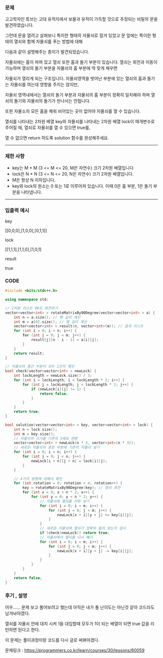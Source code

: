 ### 문제

고고학자인 튜브는 고대 유적지에서 보물과 유적이 가득할 것으로 추정되는 비밀의 문을 발견하였습니다.

그런데 문을 열려고 살펴보니 특이한 형태의 자물쇠로 잠겨 있었고 문 앞에는 특이한 형태의 열쇠와 함께 자물쇠를 푸는 방법에 대해

다음과 같이 설명해주는 종이가 발견되었습니다.

자물쇠에는 홈이 파여 있고 열쇠 또한 홈과 돌기 부분이 있습니다. 열쇠는 회전과 이동이 가능하며 열쇠의 돌기 부분을 자물쇠의 홈 부분에 딱 맞게 채우면

자물쇠가 열리게 되는 구조입니다. 자물쇠영역을 벗어난 부분에 있는 열쇠의 홈과 돌기는 자물쇠를 여는데 영향을 주지는 않지만,

자물쇠 영역내에서는 열쇠의 돌기 부분과 자물쇠의 홈 부분이 정확히 일치해야 하며 열쇠의 돌기와 자물쇠의 돌기가 만나서는 안됩니다.

또한 자물소의 모든 홈을 채워 비어있는 곳이 없어야 자물쇠를 열 수 있습니다.

열쇠를 나타내는 2차원 배열 key와 자물쇠를 나타내는 2차원 배열 lock이 매개변수로 주어질 때, 열쇠로 자물쇠를 열 수 있으면 true를,

열 수 없으면 return 하도록 solution 함수를 완성해주세요.

-----------------------------------

### 제한 사항

* key는 M * M (3 <= M <= 20, M은 자연수) 크기 2차원 배열입니다
* lock은 N * N (3 <= N <= 20, N은 자연수) 크기 2차원 배열입니다.
* M은 항상 N 이하입니다.
* key와 lock의 원소는 0 또는 1로 이루어져 있습니다. 이때 0은 홈 부분, 1은 돌기 부분을 나타냅니다.

------------------------------------------------

### 입출력 예시

key

[[0,0,0],[1,0,0],[0,1,1]]

lock

[[1,1,1],[1,1,0],[1,0,1]

result

true

### CODE
```C++
#include <bits/stdc++.h>

using namespace std;

// 2차원 리스트 90도 회전하기
vector<vector<int> > rotateMatrixBy90Degree(vector<vector<int> > a) {
    int n = a.size(); // 행 길이 계산
    int m = a[0].size(); // 열 길이 계산
    vector<vector<int> > result(n, vector<int>(m)); // 결과 리스트
    for (int i = 0; i < n; i++) {
        for (int j = 0; j < m; j++) {
            result[j][n - i - 1] = a[i][j];
        }
    }
    return result;
}

// 자물쇠의 중간 부분이 모두 1인지 확인
bool check(vector<vector<int> > newLock) {
    int lockLength = newLock.size() / 3;
    for (int i = lockLength; i < lockLength * 2; i++) {
        for (int j = lockLength; j < lockLength * 2; j++) {
            if (newLock[i][j] != 1) {
                return false;
            }
        }
    }
    return true;
}

bool solution(vector<vector<int> > key, vector<vector<int> > lock) {
    int n = lock.size();
    int m = key.size();
    // 자물쇠의 크기를 기존의 3배로 변환
    vector<vector<int> > newLock(n * 3, vector<int>(n * 3));
    // 새로운 자물쇠의 중앙 부분에 기존의 자물쇠 넣기
    for (int i = 0; i < n; i++) {
        for (int j = 0; j < n; j++) {
            newLock[i + n][j + n] = lock[i][j];
        }
    }

    // 4가지 방향에 대해서 확인
    for (int rotation = 0; rotation < 4; rotation++) {
        key = rotateMatrixBy90Degree(key); // 열쇠 회전
        for (int x = 0; x < n * 2; x++) {
            for (int y = 0; y < n * 2; y++) {
                // 자물쇠에 열쇠를 끼워 넣기
                for (int i = 0; i < m; i++) {
                    for (int j = 0; j < m; j++) {
                        newLock[x + i][y + j] += key[i][j];
                    }
                }
                // 새로운 자물쇠에 열쇠가 정확히 들어 맞는지 검사
                if (check(newLock)) return true;
                // 자물쇠에서 열쇠를 다시 빼기
                for (int i = 0; i < m; i++) {
                    for (int j = 0; j < m; j++) {
                        newLock[x + i][y + j] -= key[i][j];
                    }
                }
            }
        }
    }
    return false;
}
```


### 후기 , 설명

어우...... 문제 보고 풀어보려고 했는데 아직은 내가 풀 난이도는 아닌것 같아 코드라도 남겨놔야겠다.

열쇠를 자물쇠 안에 대치 시켜 1을 대입할때 모두가 1이 되는 배열이 되면 true 값을 리턴하면 된다고 한다.

이 문제는 풀이과정이랑 코드를 다시 글로 써봐야겠다.

문제링크 : https://programmers.co.kr/learn/courses/30/lessons/60059
